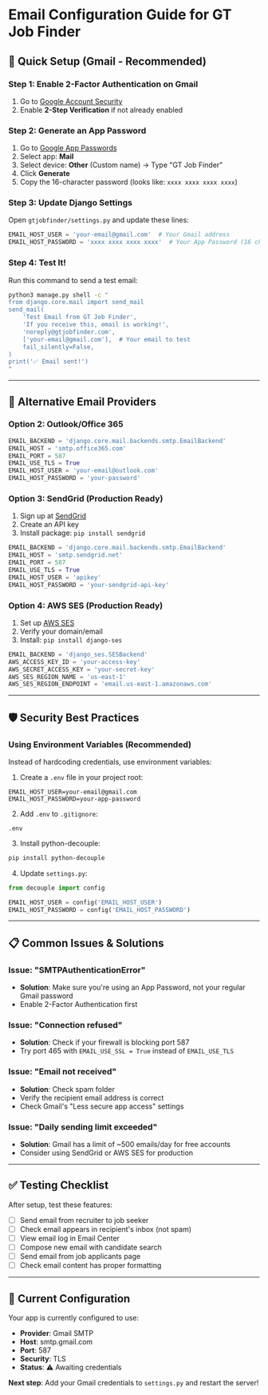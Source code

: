 # Email Configuration Guide for GT Job Finder

## 🚀 Quick Setup (Gmail - Recommended)

### Step 1: Enable 2-Factor Authentication on Gmail

1. Go to [Google Account Security](https://myaccount.google.com/security)
2. Enable **2-Step Verification** if not already enabled

### Step 2: Generate an App Password

1. Go to [Google App Passwords](https://myaccount.google.com/apppasswords)
2. Select app: **Mail**
3. Select device: **Other** (Custom name) → Type "GT Job Finder"
4. Click **Generate**
5. Copy the 16-character password (looks like: `xxxx xxxx xxxx xxxx`)

### Step 3: Update Django Settings

Open `gtjobfinder/settings.py` and update these lines:

```python
EMAIL_HOST_USER = 'your-email@gmail.com'  # Your Gmail address
EMAIL_HOST_PASSWORD = 'xxxx xxxx xxxx xxxx'  # Your App Password (16 chars)
```

### Step 4: Test It!

Run this command to send a test email:

```bash
python3 manage.py shell -c "
from django.core.mail import send_mail
send_mail(
    'Test Email from GT Job Finder',
    'If you receive this, email is working!',
    'noreply@gtjobfinder.com',
    ['your-email@gmail.com'],  # Your email to test
    fail_silently=False,
)
print('✅ Email sent!')
"
```

---

## 🔧 Alternative Email Providers

### Option 2: Outlook/Office 365

```python
EMAIL_BACKEND = 'django.core.mail.backends.smtp.EmailBackend'
EMAIL_HOST = 'smtp.office365.com'
EMAIL_PORT = 587
EMAIL_USE_TLS = True
EMAIL_HOST_USER = 'your-email@outlook.com'
EMAIL_HOST_PASSWORD = 'your-password'
```

### Option 3: SendGrid (Production Ready)

1. Sign up at [SendGrid](https://sendgrid.com/)
2. Create an API key
3. Install package: `pip install sendgrid`

```python
EMAIL_BACKEND = 'django.core.mail.backends.smtp.EmailBackend'
EMAIL_HOST = 'smtp.sendgrid.net'
EMAIL_PORT = 587
EMAIL_USE_TLS = True
EMAIL_HOST_USER = 'apikey'
EMAIL_HOST_PASSWORD = 'your-sendgrid-api-key'
```

### Option 4: AWS SES (Production Ready)

1. Set up [AWS SES](https://aws.amazon.com/ses/)
2. Verify your domain/email
3. Install: `pip install django-ses`

```python
EMAIL_BACKEND = 'django_ses.SESBackend'
AWS_ACCESS_KEY_ID = 'your-access-key'
AWS_SECRET_ACCESS_KEY = 'your-secret-key'
AWS_SES_REGION_NAME = 'us-east-1'
AWS_SES_REGION_ENDPOINT = 'email.us-east-1.amazonaws.com'
```

---

## 🛡️ Security Best Practices

### Using Environment Variables (Recommended)

Instead of hardcoding credentials, use environment variables:

1. Create a `.env` file in your project root:

```env
EMAIL_HOST_USER=your-email@gmail.com
EMAIL_HOST_PASSWORD=your-app-password
```

2. Add `.env` to `.gitignore`:

```
.env
```

3. Install python-decouple:

```bash
pip install python-decouple
```

4. Update `settings.py`:

```python
from decouple import config

EMAIL_HOST_USER = config('EMAIL_HOST_USER')
EMAIL_HOST_PASSWORD = config('EMAIL_HOST_PASSWORD')
```

---

## 📋 Common Issues & Solutions

### Issue: "SMTPAuthenticationError"
- **Solution**: Make sure you're using an App Password, not your regular Gmail password
- Enable 2-Factor Authentication first

### Issue: "Connection refused"
- **Solution**: Check if your firewall is blocking port 587
- Try port 465 with `EMAIL_USE_SSL = True` instead of `EMAIL_USE_TLS`

### Issue: "Email not received"
- **Solution**: Check spam folder
- Verify the recipient email address is correct
- Check Gmail's "Less secure app access" settings

### Issue: "Daily sending limit exceeded"
- **Solution**: Gmail has a limit of ~500 emails/day for free accounts
- Consider using SendGrid or AWS SES for production

---

## ✅ Testing Checklist

After setup, test these features:

- [ ] Send email from recruiter to job seeker
- [ ] Check email appears in recipient's inbox (not spam)
- [ ] View email log in Email Center
- [ ] Compose new email with candidate search
- [ ] Send email from job applicants page
- [ ] Check email content has proper formatting

---

## 🎯 Current Configuration

Your app is currently configured to use:
- **Provider**: Gmail SMTP
- **Host**: smtp.gmail.com
- **Port**: 587
- **Security**: TLS
- **Status**: ⚠️ Awaiting credentials

**Next step**: Add your Gmail credentials to `settings.py` and restart the server!

